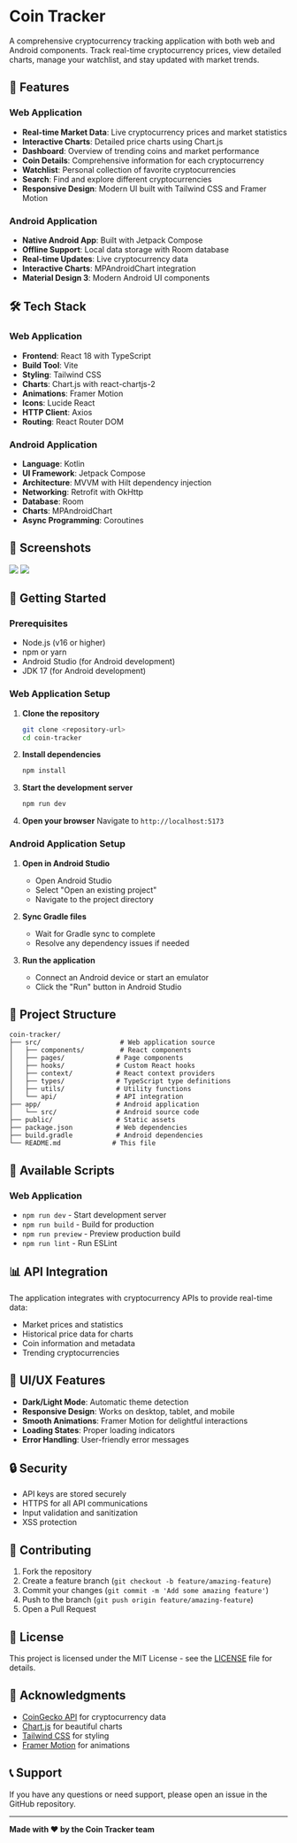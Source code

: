 # Coin Tracker

A comprehensive cryptocurrency tracking application with both web and Android components. Track real-time cryptocurrency prices, view detailed charts, manage your watchlist, and stay updated with market trends.

## 🚀 Features

### Web Application
- **Real-time Market Data**: Live cryptocurrency prices and market statistics
- **Interactive Charts**: Detailed price charts using Chart.js
- **Dashboard**: Overview of trending coins and market performance
- **Coin Details**: Comprehensive information for each cryptocurrency
- **Watchlist**: Personal collection of favorite cryptocurrencies
- **Search**: Find and explore different cryptocurrencies
- **Responsive Design**: Modern UI built with Tailwind CSS and Framer Motion

### Android Application
- **Native Android App**: Built with Jetpack Compose
- **Offline Support**: Local data storage with Room database
- **Real-time Updates**: Live cryptocurrency data
- **Interactive Charts**: MPAndroidChart integration
- **Material Design 3**: Modern Android UI components

## 🛠️ Tech Stack

### Web Application
- **Frontend**: React 18 with TypeScript
- **Build Tool**: Vite
- **Styling**: Tailwind CSS
- **Charts**: Chart.js with react-chartjs-2
- **Animations**: Framer Motion
- **Icons**: Lucide React
- **HTTP Client**: Axios
- **Routing**: React Router DOM

### Android Application
- **Language**: Kotlin
- **UI Framework**: Jetpack Compose
- **Architecture**: MVVM with Hilt dependency injection
- **Networking**: Retrofit with OkHttp
- **Database**: Room
- **Charts**: MPAndroidChart
- **Async Programming**: Coroutines

## 📱 Screenshots

<img src="https://drive.google.com/uc?export=view&id=1eeW5uiE9drpdpA7xVr8cexYpA1URjNTP" />

<img src="https://drive.google.com/uc?export=view&id=1poptREb9SQjYywSMuT6kVoBDCKtLxbCt" />

## 🚀 Getting Started

### Prerequisites
- Node.js (v16 or higher)
- npm or yarn
- Android Studio (for Android development)
- JDK 17 (for Android development)

### Web Application Setup

1. **Clone the repository**
   ```bash
   git clone <repository-url>
   cd coin-tracker
   ```

2. **Install dependencies**
   ```bash
   npm install
   ```

3. **Start the development server**
   ```bash
   npm run dev
   ```

4. **Open your browser**
   Navigate to `http://localhost:5173`

### Android Application Setup

1. **Open in Android Studio**
   - Open Android Studio
   - Select "Open an existing project"
   - Navigate to the project directory

2. **Sync Gradle files**
   - Wait for Gradle sync to complete
   - Resolve any dependency issues if needed

3. **Run the application**
   - Connect an Android device or start an emulator
   - Click the "Run" button in Android Studio

## 📁 Project Structure

```
coin-tracker/
├── src/                    # Web application source
│   ├── components/         # React components
│   ├── pages/             # Page components
│   ├── hooks/             # Custom React hooks
│   ├── context/           # React context providers
│   ├── types/             # TypeScript type definitions
│   ├── utils/             # Utility functions
│   └── api/               # API integration
├── app/                   # Android application
│   └── src/               # Android source code
├── public/                # Static assets
├── package.json           # Web dependencies
├── build.gradle           # Android dependencies
└── README.md             # This file
```

## 🔧 Available Scripts

### Web Application
- `npm run dev` - Start development server
- `npm run build` - Build for production
- `npm run preview` - Preview production build
- `npm run lint` - Run ESLint

## 📊 API Integration

The application integrates with cryptocurrency APIs to provide real-time data:
- Market prices and statistics
- Historical price data for charts
- Coin information and metadata
- Trending cryptocurrencies

## 🎨 UI/UX Features

- **Dark/Light Mode**: Automatic theme detection
- **Responsive Design**: Works on desktop, tablet, and mobile
- **Smooth Animations**: Framer Motion for delightful interactions
- **Loading States**: Proper loading indicators
- **Error Handling**: User-friendly error messages

## 🔒 Security

- API keys are stored securely
- HTTPS for all API communications
- Input validation and sanitization
- XSS protection

## 🤝 Contributing

1. Fork the repository
2. Create a feature branch (`git checkout -b feature/amazing-feature`)
3. Commit your changes (`git commit -m 'Add some amazing feature'`)
4. Push to the branch (`git push origin feature/amazing-feature`)
5. Open a Pull Request

## 📝 License

This project is licensed under the MIT License - see the [LICENSE](LICENSE) file for details.

## 🙏 Acknowledgments

- [CoinGecko API](https://www.coingecko.com/en/api) for cryptocurrency data
- [Chart.js](https://www.chartjs.org/) for beautiful charts
- [Tailwind CSS](https://tailwindcss.com/) for styling
- [Framer Motion](https://www.framer.com/motion/) for animations

## 📞 Support

If you have any questions or need support, please open an issue in the GitHub repository.

---

**Made with ❤️ by the Coin Tracker team** 
